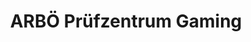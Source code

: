 ---
title: "ARBÖ Prüfzentrum Gaming"
url: /gaming/arboe-pruefzentrum-gaming/
shop: Autowerkstatt
---